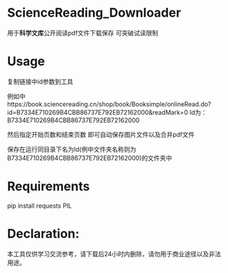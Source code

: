 # ScienceReading_Downloader
用于<b>科学文库</b>公开阅读pdf文件下载保存 可突破试读限制

<h1>Usage</h1>
复制链接中id参数到工具

例如中https://book.sciencereading.cn/shop/book/Booksimple/onlineRead.do?id=B7334E710269B4CBB86737E792EB72162000&readMark=0
Id为：B7334E710269B4CBB86737E792EB72162000

然后指定开始页数和结束页数 即可自动保存图片文件以及合并pdf文件

保存在运行同目录下名为Id(例中文件夹名称则为B7334E710269B4CBB86737E792EB72162000)的文件夹中

<h1>Requirements</h1>
pip install requests PIL

<h1>Declaration: </h1>
本工具仅供学习交流参考，请下载后24小时内删除，请勿用于商业途径以及非法用途。
